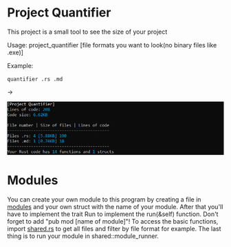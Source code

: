 # Project Quantifier

This project is a small tool to see the size of your project

Usage: project_quantifier [file formats you want to look(no binary files like .exe)]

Example:
```
quantifier .rs .md
```
->


![Alt text](assets/screenshot.png)

# Modules

You can create your own module to this program by creating a file in [modules](src/modules) and your own struct with the name of your module. After that you'll have to implement the trait Run to implement the run(&self) function. Don't forget to add "pub mod [name of module]"! To access the basic functions, import [shared.rs](src/shared.rs) to get all files and filter by file format for example. The last thing is to run your module in shared::module_runner.
